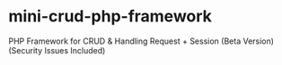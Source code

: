# mini-crud-php-framework
PHP Framework for CRUD &amp; Handling Request + Session (Beta Version) (Security Issues Included)
